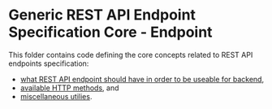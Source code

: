 # Generic REST API Endpoint Specification Core - Endpoint
This folder contains code defining the core concepts related to REST API endpoints specification:
- [what REST API endpoint should have in order to be useable for backend](./endpoint.ts),
- [available HTTP methods](./methods.ts), and
- [miscellaneous utilies](./utils.ts).
